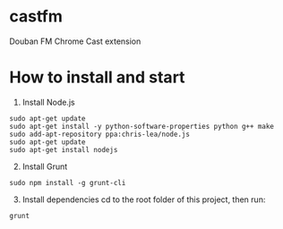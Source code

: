 castfm
======

Douban FM Chrome Cast extension

How to install and start
==========================

1. Install Node.js
```
sudo apt-get update
sudo apt-get install -y python-software-properties python g++ make
sudo add-apt-repository ppa:chris-lea/node.js
sudo apt-get update
sudo apt-get install nodejs
```
2. Install Grunt
```
sudo npm install -g grunt-cli
```

3. Install dependencies
cd to the root folder of this project, then run:

```
grunt
```